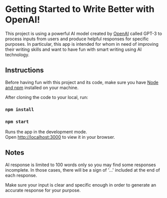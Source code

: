 # Getting Started to Write Better with OpenAI!

This project is using a powerful AI model created by [OpenAI](https://openai.com/api/) called GPT-3 to process inputs from users and produce helpful responses for specific purposes. In particular, this app is intended for whom in need of improving their writing skills and want to have fun with smart writing using AI technology.

## Instructions

Before having fun with this project and its code, make sure you have [Node and npm](https://nodejs.org/en/) installed on your machine.

After cloning the code to your local, run:

### `npm install`

### `npm start`

Runs the app in the development mode.\
Open [http://localhost:3000](http://localhost:3000) to view it in your browser.



## Notes

AI response is limited to 100 words only so you may find some responses incomplete. In those cases, there will be a sign of '...' included at the end of each response.

Make sure your input is clear and specific enough in order to generate an accurate response for your purpose.

